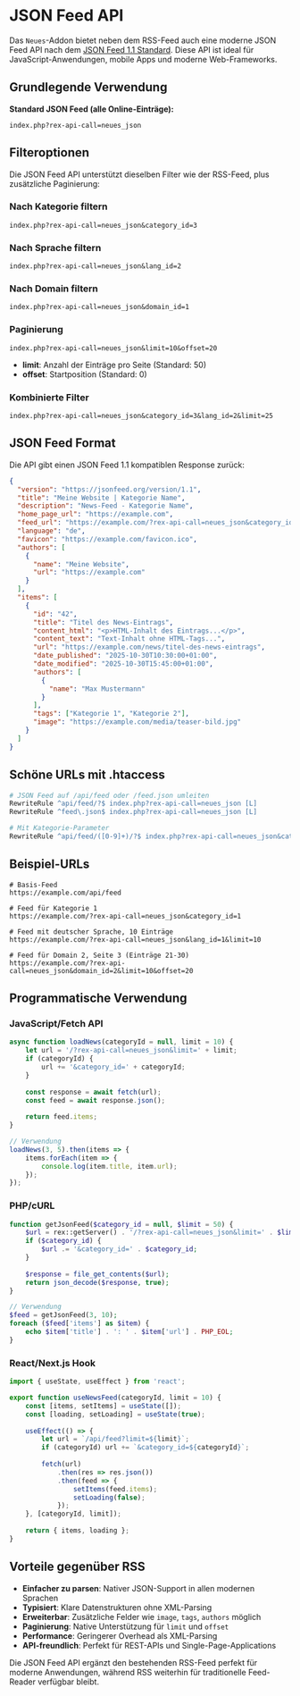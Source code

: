 # JSON Feed API

Das `Neues`-Addon bietet neben dem RSS-Feed auch eine moderne JSON Feed API nach dem [JSON Feed 1.1 Standard](https://jsonfeed.org/version/1.1). Diese API ist ideal für JavaScript-Anwendungen, mobile Apps und moderne Web-Frameworks.

## Grundlegende Verwendung

**Standard JSON Feed (alle Online-Einträge):**
```
index.php?rex-api-call=neues_json
```

## Filteroptionen

Die JSON Feed API unterstützt dieselben Filter wie der RSS-Feed, plus zusätzliche Paginierung:

### Nach Kategorie filtern

```
index.php?rex-api-call=neues_json&category_id=3
```

### Nach Sprache filtern

```
index.php?rex-api-call=neues_json&lang_id=2
```

### Nach Domain filtern

```
index.php?rex-api-call=neues_json&domain_id=1
```

### Paginierung

```
index.php?rex-api-call=neues_json&limit=10&offset=20
```

- **limit**: Anzahl der Einträge pro Seite (Standard: 50)
- **offset**: Startposition (Standard: 0)

### Kombinierte Filter

```
index.php?rex-api-call=neues_json&category_id=3&lang_id=2&limit=25
```

## JSON Feed Format

Die API gibt einen JSON Feed 1.1 kompatiblen Response zurück:

```json
{
  "version": "https://jsonfeed.org/version/1.1",
  "title": "Meine Website | Kategorie Name",
  "description": "News-Feed - Kategorie Name",
  "home_page_url": "https://example.com",
  "feed_url": "https://example.com/?rex-api-call=neues_json&category_id=3",
  "language": "de",
  "favicon": "https://example.com/favicon.ico",
  "authors": [
    {
      "name": "Meine Website",
      "url": "https://example.com"
    }
  ],
  "items": [
    {
      "id": "42",
      "title": "Titel des News-Eintrags",
      "content_html": "<p>HTML-Inhalt des Eintrags...</p>",
      "content_text": "Text-Inhalt ohne HTML-Tags...",
      "url": "https://example.com/news/titel-des-news-eintrags",
      "date_published": "2025-10-30T10:30:00+01:00",
      "date_modified": "2025-10-30T15:45:00+01:00",
      "authors": [
        {
          "name": "Max Mustermann"
        }
      ],
      "tags": ["Kategorie 1", "Kategorie 2"],
      "image": "https://example.com/media/teaser-bild.jpg"
    }
  ]
}
```

## Schöne URLs mit .htaccess

```apache
# JSON Feed auf /api/feed oder /feed.json umleiten
RewriteRule ^api/feed/?$ index.php?rex-api-call=neues_json [L]
RewriteRule ^feed\.json$ index.php?rex-api-call=neues_json [L]

# Mit Kategorie-Parameter
RewriteRule ^api/feed/([0-9]+)/?$ index.php?rex-api-call=neues_json&category_id=$1 [L]
```

## Beispiel-URLs

```
# Basis-Feed
https://example.com/api/feed

# Feed für Kategorie 1
https://example.com/?rex-api-call=neues_json&category_id=1

# Feed mit deutscher Sprache, 10 Einträge
https://example.com/?rex-api-call=neues_json&lang_id=1&limit=10

# Feed für Domain 2, Seite 3 (Einträge 21-30)
https://example.com/?rex-api-call=neues_json&domain_id=2&limit=10&offset=20
```

## Programmatische Verwendung

### JavaScript/Fetch API

```javascript
async function loadNews(categoryId = null, limit = 10) {
    let url = '/?rex-api-call=neues_json&limit=' + limit;
    if (categoryId) {
        url += '&category_id=' + categoryId;
    }
    
    const response = await fetch(url);
    const feed = await response.json();
    
    return feed.items;
}

// Verwendung
loadNews(3, 5).then(items => {
    items.forEach(item => {
        console.log(item.title, item.url);
    });
});
```

### PHP/cURL

```php
function getJsonFeed($category_id = null, $limit = 50) {
    $url = rex::getServer() . '/?rex-api-call=neues_json&limit=' . $limit;
    if ($category_id) {
        $url .= '&category_id=' . $category_id;
    }
    
    $response = file_get_contents($url);
    return json_decode($response, true);
}

// Verwendung
$feed = getJsonFeed(3, 10);
foreach ($feed['items'] as $item) {
    echo $item['title'] . ': ' . $item['url'] . PHP_EOL;
}
```

### React/Next.js Hook

```javascript
import { useState, useEffect } from 'react';

export function useNewsFeed(categoryId, limit = 10) {
    const [items, setItems] = useState([]);
    const [loading, setLoading] = useState(true);
    
    useEffect(() => {
        let url = `/api/feed?limit=${limit}`;
        if (categoryId) url += `&category_id=${categoryId}`;
        
        fetch(url)
            .then(res => res.json())
            .then(feed => {
                setItems(feed.items);
                setLoading(false);
            });
    }, [categoryId, limit]);
    
    return { items, loading };
}
```

## Vorteile gegenüber RSS

- **Einfacher zu parsen**: Nativer JSON-Support in allen modernen Sprachen
- **Typisiert**: Klare Datenstrukturen ohne XML-Parsing
- **Erweiterbar**: Zusätzliche Felder wie `image`, `tags`, `authors` möglich
- **Paginierung**: Native Unterstützung für `limit` und `offset`
- **Performance**: Geringerer Overhead als XML-Parsing
- **API-freundlich**: Perfekt für REST-APIs und Single-Page-Applications

Die JSON Feed API ergänzt den bestehenden RSS-Feed perfekt für moderne Anwendungen, während RSS weiterhin für traditionelle Feed-Reader verfügbar bleibt.